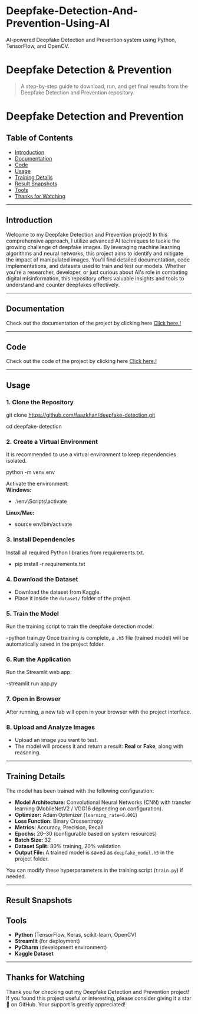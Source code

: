 # Deepfake-Detection-And-Prevention-Using-AI
AI-powered Deepfake Detection and Prevention system using Python, TensorFlow, and OpenCV.
# Deepfake Detection & Prevention

> A step-by-step guide to download, run, and get final results from the Deepfake Detection and Prevention repository.
# Deepfake Detection and Prevention

## Table of Contents
- [Introduction](#introduction)  
- [Documentation](#documentation)  
- [Code](#code)  
- [Usage](#usage)  
- [Training Details](#training-details)  
- [Result Snapshots](#result-snapshots)  
- [Tools](#tools)  
- [Thanks for Watching](#thanks-for-watching)  


---

## Introduction
Welcome to my Deepfake Detection and Prevention project! In this comprehensive approach, I utilize advanced AI techniques to tackle the growing challenge of deepfake images. By leveraging machine learning algorithms and neural networks, this project aims to identify and mitigate the impact of manipulated images. You'll find detailed documentation, code implementations, and datasets used to train and test our models. Whether you're a researcher, developer, or just curious about AI's role in combating digital misinformation, this repository offers valuable insights and tools to understand and counter deepfakes effectively.

---

## Documentation
Check out the documentation of the project by clicking here [Click here.!](https://github.com/Faaz06/Deepfake-Detection-And-Prevention-Using-AI/blob/main/Deepfake%20detection%20and%20prevention%20Black%20book%20Documentation.pdf)

---

## Code
Check out the code of the project by clicking here [Click here.!](https://github.com/Faaz06/Deepfake-Detection-And-Prevention-Using-AI/tree/main)


---

## Usage

### 1. Clone the Repository
git clone https://github.com/faazkhan/deepfake-detection.git

cd deepfake-detection

### 2. Create a Virtual Environment
It is recommended to use a virtual environment to keep dependencies isolated.

python -m venv env

Activate the environment:  
**Windows:**
- .\env\Scripts\activate

**Linux/Mac:**
- source env/bin/activate

### 3. Install Dependencies
Install all required Python libraries from requirements.txt.
- pip install -r requirements.txt

### 4. Download the Dataset
- Download the dataset from Kaggle.  
- Place it inside the `dataset/` folder of the project.  

### 5. Train the Model
Run the training script to train the deepfake detection model:

 -python train.py
 Once training is complete, a `.h5` file (trained model) will be automatically saved in the project folder.

### 6. Run the Application
Run the Streamlit web app:

-streamlit run app.py


### 7. Open in Browser
After running, a new tab will open in your browser with the project interface.

### 8. Upload and Analyze Images
- Upload an image you want to test.  
- The model will process it and return a result: **Real** or **Fake**, along with reasoning.  

---

## Training Details
The model has been trained with the following configuration:
- **Model Architecture:** Convolutional Neural Networks (CNN) with transfer learning (MobileNetV2 / VGG16 depending on configuration).  
- **Optimizer:** Adam Optimizer (`learning_rate=0.001`)  
- **Loss Function:** Binary Crossentropy  
- **Metrics:** Accuracy, Precision, Recall  
- **Epochs:** 20–30 (configurable based on system resources)  
- **Batch Size:** 32  
- **Dataset Split:** 80% training, 20% validation  
- **Output File:** A trained model is saved as `deepfake_model.h5` in the project folder.  

You can modify these hyperparameters in the training script (`train.py`) if needed.  

---

## Result Snapshots


## Tools
- **Python** (TensorFlow, Keras, scikit-learn, OpenCV)  
- **Streamlit** (for deployment)  
- **PyCharm** (development environment)  
- **Kaggle Dataset**  

---

## Thanks for Watching
Thank you for checking out my Deepfake Detection and Prevention project! If you found this project useful or interesting, please consider giving it a star 🌟 on GitHub. Your support is greatly appreciated!




